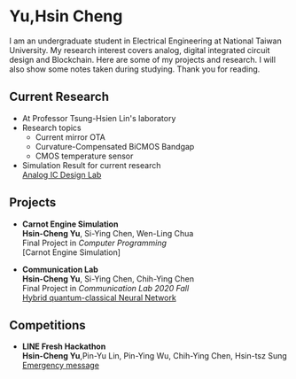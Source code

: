 # Yu,Hsin Cheng
I am an undergraduate student in Electrical Engineering at National Taiwan University. 
My research interest covers analog, digital integrated circuit design and Blockchain.
Here are some of my projects and research.
I will also show some notes taken during studying.
Thank you for reading.

## Current Research
* At Professor Tsung-Hsien Lin's laboratory 
* Research topics
  * Current mirror OTA
  * Curvature-Compensated BiCMOS Bandgap
  * CMOS temperature sensor
* Simulation Result for current research<br>
[Analog IC Design Lab](https://github.com/HsinCheng530/Analog-IC-Design-Lab.git)

## Projects
* **Carnot Engine Simulation**<br>
**Hsin-Cheng Yu**, Si-Ying Chen, Wen-Ling Chua<br>
Final Project in *Computer Programming*<br>
[Carnot Engine Simulation]

* **Communication Lab**<br>
**Hsin-Cheng Yu**, Si-Ying Chen, Chih-Ying Chen<br>
Final Project in *Communication Lab 2020 Fall*<br>
[Hybrid quantum-classical Neural Network](https://github.com/HsinCheng530/Communication-Lab.git)

## Competitions
* **LINE Fresh Hackathon**<br>
**Hsin-Cheng Yu**,Pin-Yu Lin, Pin-Ying Wu, Chih-Ying Chen, Hsin-tsz Sung<br>
[Emergency message](https://github.com/HsinCheng530/LINE-Fresh-Hackathon.git)


<!--You can use the [editor on GitHub](https://github.com/HsinCheng530/HsinCheng530.github.io/edit/main/README.md) to maintain and preview the content for your website in Markdown files.

Whenever you commit to this repository, GitHub Pages will run [Jekyll](https://jekyllrb.com/) to rebuild the pages in your site, from the content in your Markdown files.

### Markdown
Markdown is a lightweight and easy-to-use syntax for styling your writing. It includes conventions for

```markdown
Syntax highlighted code block
# Header 1
## Header 2
### Header 3

- Bulleted
- List

1. Numbered
2. List

**Bold** and _Italic_ and `Code` text

[Link](url) and ![Image](src)
```

For more details see [GitHub Flavored Markdown](https://guides.github.com/features/mastering-markdown/).

### Jekyll Themes

Your Pages site will use the layout and styles from the Jekyll theme you have selected in your [repository settings](https://github.com/HsinCheng530/HsinCheng530.github.io/settings). The name of this theme is saved in the Jekyll `_config.yml` configuration file.

### Support or Contact

Having trouble with Pages? Check out our [documentation](https://docs.github.com/categories/github-pages-basics/) or [contact support](https://support.github.com/contact) and we’ll help you sort it out.
-->
